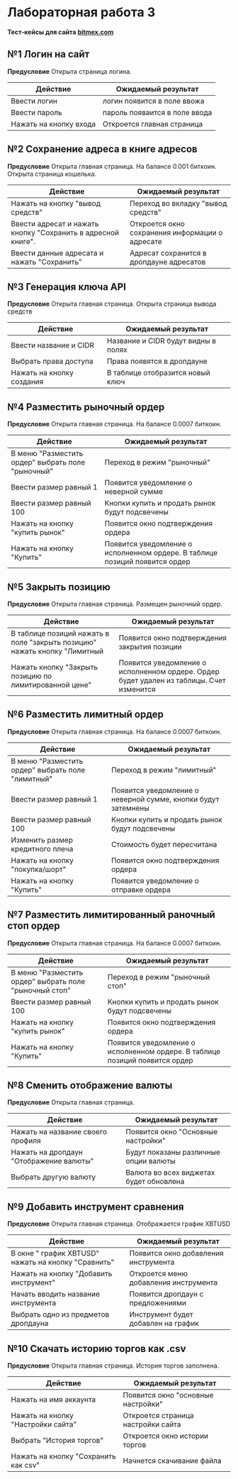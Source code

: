 # Лабораторная работа 3
**Тест-кейсы для сайта [bitmex.com](http://bitmex.com "bitmex.com")**
## №1 Логин на сайт
**Предусловие**
Открыта страница логина.

| Действие | Ожидаемый результат |
| ------------ | ------------ |
| Ввести логин  | логин появится в поле ввожа  |
| Ввести пароль  | пароль появаится в поле ввода  |
| Нажать на кнопку входа  | Откроется главная страница  |

## №2 Сохранение адреса в книге адресов
**Предусловие**
Открыта главная страница. На балансе 0.001 биткоин. Открыта страница кошелька.

| Действие | Ожидаемый результат |
| ------------ | ------------ |
| Нажать на кнопку "вывод средств"  | Переход во вкладку "вывод средств"  |
| Ввести адресат и нажать кнопку "Сохранить в адресной книге".  | Откроется окно сохранения информации о адресате  |
| Ввести данные адресата и нажать "Сохранить" | Адресат сохранится в дропдауне адресатов |

## №3 Генерация ключа API
**Предусловие**
Открыта главная страница. Открыта страница вывода средств

| Действие | Ожидаемый результат |
| ------------ | ------------ |
| Ввести название и CIDR | Название и CIDR будут видны в полях |
| Выбрать права доступа | Права появятся в дропдауне |
| Нажать на кнопку создания | В таблице отобразится новый ключ |

## №4 Разместить рыночный ордер
**Предусловие**
Открыта главная страница. На балансе 0.0007 биткоин.

| Действие | Ожидаемый результат |
| ------------ | ------------ |
| В меню "Разместить ордер" выбрать поле "рыночный"  | Переход в режим "рыночный"
| Ввести размер равный 1  | Появится уведомление о неверной сумме  |
| Ввести размер равный 100  | Кнопки купить и продать рынок будут подсвечены  |
| Нажать на кнопку "купить рынок" | Появится окно подтверждения ордера |
| Нажать на кнопку "Купить" | Появится уведомление о исполненном ордере. В таблице позиций появится ордер |

## №5 Закрыть позицию
**Предусловие**
Открыта главная страница. Размещен рыночный ордер.

| Действие | Ожидаемый результат |
| ------------ | ------------ |
| В таблице позиций нажать в поле "закрыть позицию" нажать кнопку "Лимитный  | Появится окно подтверждения закрытия позиции |
| Нажать кнопку "Закрыть позицию по лимитированной цене"  | Появится уведомление о исполненном ордере. Ордер будет удален из таблицы. Счет изменится |

## №6 Разместить лимитный ордер
**Предусловие**
Открыта главная страница. На балансе 0.0007 биткоин.

| Действие | Ожидаемый результат |
| ------------ | ------------ |
| В меню "Разместить ордер" выбрать поле "лимитный"  | Переход в режим "лимитный"
| Ввести размер равный 1  | Появится уведомление о неверной сумме, кнопки будут затемнены  |
| Ввести размер равный 100  | Кнопки купить и продать рынок будут подсвечены  |
| Изменить размер кредитного плеча | Стоимость будет пересчитана |
| Нажать на кнопку "покупка/шорт" | Появится окно подтверждения ордера |
| Нажать на кнопку "Купить" | Появится уведомление о отправке ордера |

## №7 Разместить лимитированный раночный стоп ордер
**Предусловие**
Открыта главная страница. На балансе 0.0007 биткоин.

| Действие | Ожидаемый результат |
| ------------ | ------------ |
| В меню "Разместить ордер" выбрать поле "рыночный стоп"  | Переход в режим "рыночный стоп"
| Ввести размер равный 100  | Кнопки купить и продать рынок будут подсвечены |
| Нажать на кнопку "купить рынок" | Появится окно подтверждения ордера |
| Нажать на кнопку "Купить" | Появится уведомление о исполненном ордере. В таблице позиций появится ордер |

## №8 Сменить отображение валюты
**Предусловие**
Открыта главная страница.

| Действие | Ожидаемый результат |
| ------------ | ------------ |
| Нажать на название своего профиля | Появится окно "Основные настройки"
| Нажать на дропдаун "Отображение валюты"  | Будут показаны различные опции валюты |
| Выбрать другую валюту  | Валюта во всех виджетах будет обновлена |


## №9 Добавить инструмент сравнения
**Предусловие**
Открыта главная страница. Отображается график XBTUSD

| Действие | Ожидаемый результат |
| ------------ | ------------ |
| В окне " график XBTUSD" нажать на кнопку "Сравнить" | Появится окно добавления инструмента |
| Нажать на кнопку "Добавить инструмент" | Откроется меню добавления инструмента |
| Начать вводить название инструмента | Появится дропдаун с предложениями |
| Выбрать одно из предметов дропдауна | Инструмент будет добавлен на график |


## №10 Скачать историю торгов как .csv
**Предусловие**
Открыта главная страница. История торгов заполнена.

| Действие | Ожидаемый результат |
| ------------ | ------------ |
| Нажать на имя аккаунта | Появится окно "основные настройки" |
| Нажать на кнопку "Настройки сайта" | Откроется страница настройки сайта |
| Выбрать "История торгов" | Откроется окно истории торгов |
| Нажать на кнопку "Сохранить как csv" | Начнется скачивание файла |
